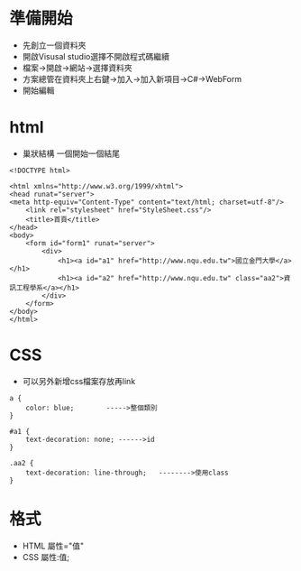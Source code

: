 # 準備開始
* 先創立一個資料夾
* 開啟Visusal studio選擇不開啟程式碼繼續
* 檔案->開啟->網站->選擇資料夾
* 方案總管在資料夾上右鍵->加入->加入新項目->C#->WebForm
* 開始編輯

# html
* 巢狀結構 一個開始一個結尾
```
<!DOCTYPE html>

<html xmlns="http://www.w3.org/1999/xhtml">
<head runat="server">
<meta http-equiv="Content-Type" content="text/html; charset=utf-8"/>
    <link rel="stylesheet" href="StyleSheet.css"/>
    <title>首頁</title>
</head>
<body>
    <form id="form1" runat="server">
        <div>
            <h1><a id="a1" href="http://www.nqu.edu.tw">國立金門大學</a></h1>
            <h1><a id="a2" href="http://www.nqu.edu.tw" class="aa2">資訊工程學系</a></h1>
        </div>
    </form>
</body>
</html>
```
# CSS
* 可以另外新增css檔案存放再link  <link rel="stylesheet" href="StyleSheet.css"/>
```
a {
    color: blue;        ----->整個類別
}

#a1 {
    text-decoration: none; ------>id
}

.aa2 {
    text-decoration: line-through;   -------->使用class
}
```

# 格式
* HTML 屬性="值"
* CSS 屬性:值;
